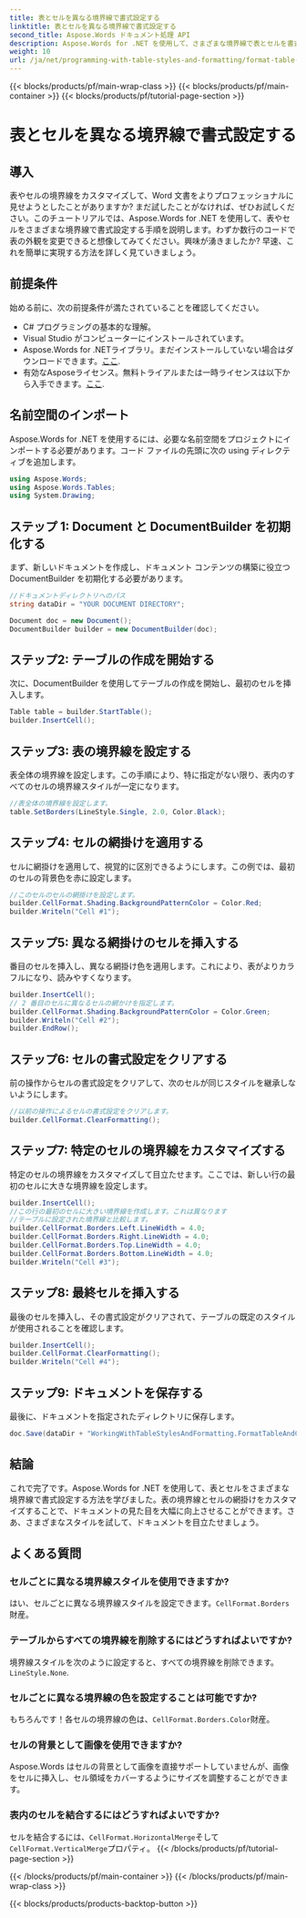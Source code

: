 ```yaml
---
title: 表とセルを異なる境界線で書式設定する
linktitle: 表とセルを異なる境界線で書式設定する
second_title: Aspose.Words ドキュメント処理 API
description: Aspose.Words for .NET を使用して、さまざまな境界線で表とセルを書式設定する方法を学びます。カスタマイズされた表のスタイルとセルの網かけを使用して、Word 文書を強化します。
weight: 10
url: /ja/net/programming-with-table-styles-and-formatting/format-table-and-cell-with-different-borders/
---
```


{{< blocks/products/pf/main-wrap-class >}}
{{< blocks/products/pf/main-container >}}
{{< blocks/products/pf/tutorial-page-section >}}

# 表とセルを異なる境界線で書式設定する

## 導入

表やセルの境界線をカスタマイズして、Word 文書をよりプロフェッショナルに見せようとしたことがありますか? まだ試したことがなければ、ぜひお試しください。このチュートリアルでは、Aspose.Words for .NET を使用して、表やセルをさまざまな境界線で書式設定する手順を説明します。わずか数行のコードで表の外観を変更できると想像してみてください。興味が湧きましたか? 早速、これを簡単に実現する方法を詳しく見ていきましょう。

## 前提条件

始める前に、次の前提条件が満たされていることを確認してください。
- C# プログラミングの基本的な理解。
- Visual Studio がコンピューターにインストールされています。
-  Aspose.Words for .NETライブラリ。まだインストールしていない場合はダウンロードできます。[ここ](https://releases.aspose.com/words/net/).
- 有効なAsposeライセンス。無料トライアルまたは一時ライセンスは以下から入手できます。[ここ](https://purchase.aspose.com/temporary-license/).

## 名前空間のインポート

Aspose.Words for .NET を使用するには、必要な名前空間をプロジェクトにインポートする必要があります。コード ファイルの先頭に次の using ディレクティブを追加します。

```csharp
using Aspose.Words;
using Aspose.Words.Tables;
using System.Drawing;
```

## ステップ 1: Document と DocumentBuilder を初期化する

まず、新しいドキュメントを作成し、ドキュメント コンテンツの構築に役立つ DocumentBuilder を初期化する必要があります。 

```csharp
//ドキュメントディレクトリへのパス
string dataDir = "YOUR DOCUMENT DIRECTORY";

Document doc = new Document();
DocumentBuilder builder = new DocumentBuilder(doc);
```

## ステップ2: テーブルの作成を開始する

次に、DocumentBuilder を使用してテーブルの作成を開始し、最初のセルを挿入します。

```csharp
Table table = builder.StartTable();
builder.InsertCell();
```

## ステップ3: 表の境界線を設定する

表全体の境界線を設定します。この手順により、特に指定がない限り、表内のすべてのセルの境界線スタイルが一定になります。

```csharp
//表全体の境界線を設定します。
table.SetBorders(LineStyle.Single, 2.0, Color.Black);
```

## ステップ4: セルの網掛けを適用する

セルに網掛けを適用して、視覚的に区別できるようにします。この例では、最初のセルの背景色を赤に設定します。


```csharp
//このセルのセルの網掛けを設定します。
builder.CellFormat.Shading.BackgroundPatternColor = Color.Red;
builder.Writeln("Cell #1");
```

## ステップ5: 異なる網掛けのセルを挿入する

番目のセルを挿入し、異なる網掛け色を適用します。これにより、表がよりカラフルになり、読みやすくなります。

```csharp
builder.InsertCell();
// 2 番目のセルに異なるセルの網かけを指定します。
builder.CellFormat.Shading.BackgroundPatternColor = Color.Green;
builder.Writeln("Cell #2");
builder.EndRow();
```

## ステップ6: セルの書式設定をクリアする

前の操作からセルの書式設定をクリアして、次のセルが同じスタイルを継承しないようにします。


```csharp
//以前の操作によるセルの書式設定をクリアします。
builder.CellFormat.ClearFormatting();
```

## ステップ7: 特定のセルの境界線をカスタマイズする

特定のセルの境界線をカスタマイズして目立たせます。ここでは、新しい行の最初のセルに大きな境界線を設定します。

```csharp
builder.InsertCell();
//この行の最初のセルに大きい境界線を作成します。これは異なります
//テーブルに設定された境界線と比較します。
builder.CellFormat.Borders.Left.LineWidth = 4.0;
builder.CellFormat.Borders.Right.LineWidth = 4.0;
builder.CellFormat.Borders.Top.LineWidth = 4.0;
builder.CellFormat.Borders.Bottom.LineWidth = 4.0;
builder.Writeln("Cell #3");
```

## ステップ8: 最終セルを挿入する

最後のセルを挿入し、その書式設定がクリアされて、テーブルの既定のスタイルが使用されることを確認します。

```csharp
builder.InsertCell();
builder.CellFormat.ClearFormatting();
builder.Writeln("Cell #4");
```

## ステップ9: ドキュメントを保存する

最後に、ドキュメントを指定されたディレクトリに保存します。

```csharp
doc.Save(dataDir + "WorkingWithTableStylesAndFormatting.FormatTableAndCellWithDifferentBorders.docx");
```

## 結論

これで完了です。Aspose.Words for .NET を使用して、表とセルをさまざまな境界線で書式設定する方法を学びました。表の境界線とセルの網掛けをカスタマイズすることで、ドキュメントの見た目を大幅に向上させることができます。さあ、さまざまなスタイルを試して、ドキュメントを目立たせましょう。

## よくある質問

### セルごとに異なる境界線スタイルを使用できますか?
はい、セルごとに異なる境界線スタイルを設定できます。`CellFormat.Borders`財産。

### テーブルからすべての境界線を削除するにはどうすればよいですか?
境界線スタイルを次のように設定すると、すべての境界線を削除できます。`LineStyle.None`.

### セルごとに異なる境界線の色を設定することは可能ですか?
もちろんです！各セルの境界線の色は、`CellFormat.Borders.Color`財産。

### セルの背景として画像を使用できますか?
Aspose.Words はセルの背景として画像を直接サポートしていませんが、画像をセルに挿入し、セル領域をカバーするようにサイズを調整することができます。

### 表内のセルを結合するにはどうすればよいですか?
セルを結合するには、`CellFormat.HorizontalMerge`そして`CellFormat.VerticalMerge`プロパティ。
{{< /blocks/products/pf/tutorial-page-section >}}

{{< /blocks/products/pf/main-container >}}
{{< /blocks/products/pf/main-wrap-class >}}

{{< blocks/products/products-backtop-button >}}
